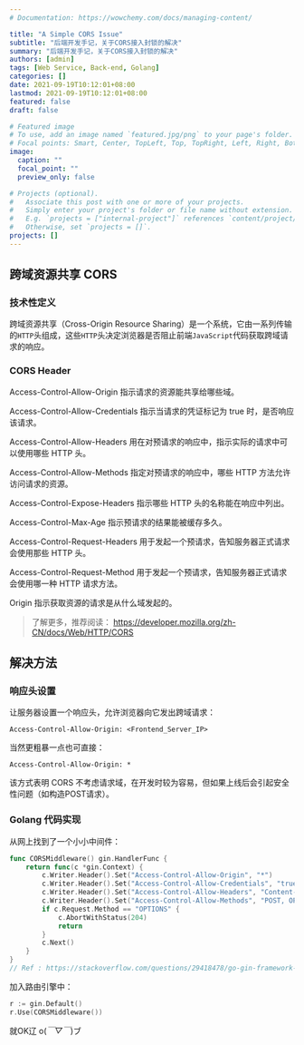 ```yaml
---
# Documentation: https://wowchemy.com/docs/managing-content/

title: "A Simple CORS Issue"
subtitle: "后端开发手记，关于CORS接入封锁的解决"
summary: "后端开发手记，关于CORS接入封锁的解决"
authors: [admin]
tags: [Web Service, Back-end, Golang]
categories: []
date: 2021-09-19T10:12:01+08:00
lastmod: 2021-09-19T10:12:01+08:00
featured: false
draft: false

# Featured image
# To use, add an image named `featured.jpg/png` to your page's folder.
# Focal points: Smart, Center, TopLeft, Top, TopRight, Left, Right, BottomLeft, Bottom, BottomRight.
image:
  caption: ""
  focal_point: ""
  preview_only: false

# Projects (optional).
#   Associate this post with one or more of your projects.
#   Simply enter your project's folder or file name without extension.
#   E.g. `projects = ["internal-project"]` references `content/project/deep-learning/index.md`.
#   Otherwise, set `projects = []`.
projects: []
---
```


## 跨域资源共享 CORS

### 技术性定义

跨域资源共享（Cross-Origin Resource Sharing）是一个系统，它由一系列传输的`HTTP`头组成，这些`HTTP`头决定浏览器是否阻止前端`JavaScript`代码获取跨域请求的响应。

### CORS Header

Access-Control-Allow-Origin
指示请求的资源能共享给哪些域。

Access-Control-Allow-Credentials
指示当请求的凭证标记为 true 时，是否响应该请求。

Access-Control-Allow-Headers
用在对预请求的响应中，指示实际的请求中可以使用哪些 HTTP 头。

Access-Control-Allow-Methods
指定对预请求的响应中，哪些 HTTP 方法允许访问请求的资源。

Access-Control-Expose-Headers
指示哪些 HTTP 头的名称能在响应中列出。

Access-Control-Max-Age
指示预请求的结果能被缓存多久。

Access-Control-Request-Headers
用于发起一个预请求，告知服务器正式请求会使用那些 HTTP 头。

Access-Control-Request-Method
用于发起一个预请求，告知服务器正式请求会使用哪一种 HTTP 请求方法。

Origin
指示获取资源的请求是从什么域发起的。

> 了解更多，推荐阅读：
> https://developer.mozilla.org/zh-CN/docs/Web/HTTP/CORS

## 解决方法

### 响应头设置

让服务器设置一个响应头，允许浏览器向它发出跨域请求：

```
Access-Control-Allow-Origin: <Frontend_Server_IP>
```

当然更粗暴一点也可直接：

```
Access-Control-Allow-Origin: *
```

该方式表明 CORS 不考虑请求域，在开发时较为容易，但如果上线后会引起安全性问题（如构造POST请求）。

### Golang 代码实现

从网上找到了一个小小中间件：

```go
func CORSMiddleware() gin.HandlerFunc {
	return func(c *gin.Context) {
		c.Writer.Header().Set("Access-Control-Allow-Origin", "*")
		c.Writer.Header().Set("Access-Control-Allow-Credentials", "true")
		c.Writer.Header().Set("Access-Control-Allow-Headers", "Content-Type, Content-Length, Accept-Encoding, X-CSRF-Token, Authorization, accept, origin, Cache-Control, X-Requested-With")
		c.Writer.Header().Set("Access-Control-Allow-Methods", "POST, OPTIONS, GET, PUT")
		if c.Request.Method == "OPTIONS" {
			c.AbortWithStatus(204)
			return
		}
		c.Next()
	}
}
// Ref : https://stackoverflow.com/questions/29418478/go-gin-framework-cors
```

加入路由引擎中：

```go
r := gin.Default()
r.Use(CORSMiddleware())
```

就OK辽 o(*￣▽￣*)ブ